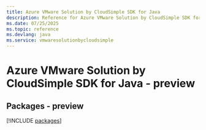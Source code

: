 ```yaml
---
title: Azure VMware Solution by CloudSimple SDK for Java
description: Reference for Azure VMware Solution by CloudSimple SDK for Java
ms.date: 07/25/2025
ms.topic: reference
ms.devlang: java
ms.service: vmwaresolutionbycloudsimple
---
```

# Azure VMware Solution by CloudSimple SDK for Java - preview
## Packages - preview
[!INCLUDE [packages](vmware-solution-by-cloudsimple-index.md)]